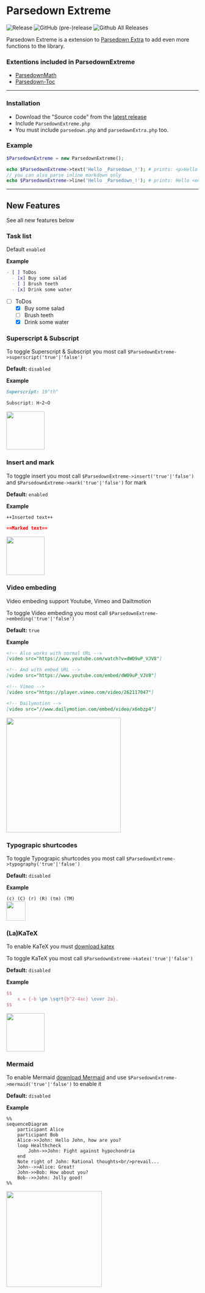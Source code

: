 # Parsedown Extreme 
![Release](	https://img.shields.io/github/release/BenjaminHoegh/ParsedownExtreme.svg?style=flat-square) ![GitHub (pre-)release](https://img.shields.io/github/release/BenjaminHoegh/ParsedownExtreme/all.svg?style=flat-square&label=pre-release) ![Github All Releases](https://img.shields.io/github/downloads/BenjaminHoegh/ParsedownExtreme/total.svg?style=flat-square)

Parsedown Extreme is a extension to [Parsedown Extra](https://github.com/erusev/parsedown-extra) to add even more functions to the library.

### Extentions included in ParsedownExtreme

- [ParsedownMath](https://github.com/BenjaminHoegh/ParsedownMath)
- [Parsedown-Toc](https://github.com/BenjaminHoegh/parsedown-toc)


---

### Installation

* Download the "Source code" from the [latest release](https://github.com/BenjaminHoegh/ParsedownExtreme/releases/latest)
* Include `ParsedownExtreme.php`
* You must include `parsedown.php` and `parsedownExtra.php` too.


### Example

```php
$ParsedownExtreme = new ParsedownExtreme();

echo $ParsedownExtreme->text('Hello _Parsedown_!'); # prints: <p>Hello <em>Parsedown</em>!</p>
// you can also parse inline markdown only
echo $ParsedownExtreme->line('Hello _Parsedown_!'); # prints: Hello <em>Parsedown</em>!
```

---

## New Features

See all new features below

### Task list

Default `enabled`

**Example**

```markdown
- [ ] ToDos
  - [x] Buy some salad
  - [ ] Brush teeth
  - [x] Drink some water
```  

- [ ] ToDos
  - [x] Buy some salad
  - [ ] Brush teeth
  - [x] Drink some water

### Superscript & Subscript

To toggle Superscript & Subscript you most call `$ParsedownExtreme->superscript('true'|'false')`

**Default:** `disabled`

**Example**

```markdown
Superscript: 19^th^

Subscript: H~2~O
```  
<img src='https://github.com/BenjaminHoegh/ParsedownExtreme/blob/master/docs/img/supandsub.png' height='100px'>


### Insert and mark

To toggle insert you most call `$ParsedownExtreme->insert('true'|'false')`
and `$ParsedownExtreme->mark('true'|'false')` for mark

**Default:** `enabled`

**Example**

```markdown
++Inserted text++

==Marked text==
```  

<img src='https://github.com/BenjaminHoegh/ParsedownExtreme/blob/master/docs/img/insertandmark.png' height='100px'>


### Video embeding

Video embeding support Youtube, Vimeo and Dailtmotion

To toggle Video embeding you most call `$ParsedownExtreme->embeding('true'|'false')`

**Default:** `true`

**Example**

```markdown
<!-- Also works with normal URL -->
[video src="https://www.youtube.com/watch?v=dWO9uP_VJV8"]

<!-- And with embed URL -->
[video src="https://www.youtube.com/embed/dWO9uP_VJV8"]

<!-- Vimeo -->
[video src="https://player.vimeo.com/video/262117047"]

<!-- Dailymotion -->
[video src="//www.dailymotion.com/embed/video/x6nbzp4"]
```

<img src='https://github.com/BenjaminHoegh/ParsedownExtreme/blob/master/docs/img/videoembeding.png' height='300px'>


### Typograpic shurtcodes

To toggle Typograpic shurtcodes you most call `$ParsedownExtreme->typography('true'|'false')`

**Default:** `disabled`

**Example**

`(c) (C) (r) (R) (tm) (TM)`  
<img src='https://github.com/BenjaminHoegh/ParsedownExtreme/blob/master/docs/img/typography.png' height='50px'>


### (La)KaTeX

To enable KaTeX you must [download katex](https://katex.org)

To toggle KaTeX you most call `$ParsedownExtreme->katex('true'|'false')`

**Default:** `disabled`

**Example**

```Latex
$$
    x = {-b \pm \sqrt{b^2-4ac} \over 2a}.
$$
```
<img src='https://github.com/BenjaminHoegh/ParsedownExtreme/blob/master/docs/img/katex.png' height='100px'>


### Mermaid

To enable Mermaid [download Mermaid](https://mermaidjs.github.io) and use `$ParsedownExtreme->mermaid('true'|'false')` to enable it


**Default:** `disabled`

**Example**

```Mermaid
%%
sequenceDiagram
    participant Alice
    participant Bob
    Alice->>John: Hello John, how are you?
    loop Healthcheck
        John->>John: Fight against hypochondria
    end
    Note right of John: Rational thoughts<br/>prevail...
    John-->>Alice: Great!
    John->>Bob: How about you?
    Bob-->>John: Jolly good!
%%
```  
<img src='https://github.com/BenjaminHoegh/ParsedownExtreme/blob/master/docs/img/mermaid.png' height='250px'>
